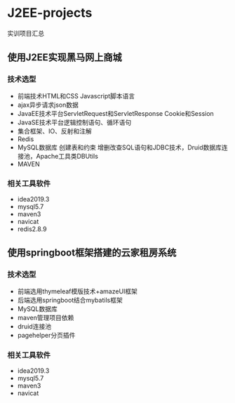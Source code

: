 # J2EE-projects
实训项目汇总
## 使用J2EE实现黑马网上商城
### 技术选型
- 前端技术HTML和CSS Javascript脚本语言
- ajax异步请求json数据
- JavaEE技术平台ServletRequest和ServletResponse Cookie和Session
- JavaSE技术平台逻辑控制语句、循环语句
- 集合框架、IO、反射和注解
- Redis
- MySQL数据库 创建表和约束 增删改查SQL语句和JDBC技术，Druid数据库连接池，Apache工具类DBUtils
- MAVEN
### 相关工具软件
- idea2019.3
- mysql5.7
- maven3
- navicat
- redis2.8.9
## 使用springboot框架搭建的云家租房系统
### 技术选型
- 前端选用thymeleaf模版技术+amazeUI框架
- 后端选用springboot结合mybatils框架
- MySQL数据库
- maven管理项目依赖
- druid连接池
- pagehelper分页插件
### 相关工具软件
- idea2019.3
- mysql5.7
- maven3
- navicat 
